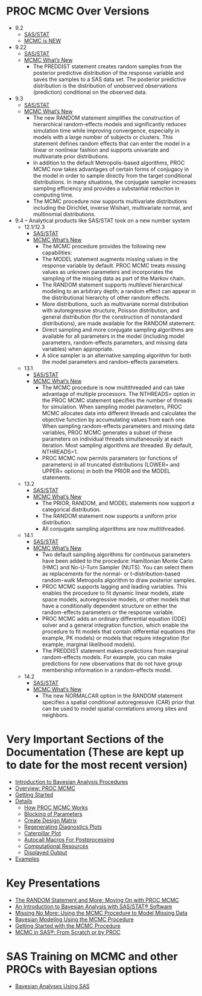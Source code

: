 # PROC MCMC Over Versions
*	9.2
    *	[SAS/STAT](http://support.sas.com/documentation/onlinedoc/stat/index.html#statprev)
    *	[MCMC is NEW](http://support.sas.com/documentation/cdl/en/statug/63033/HTML/default/viewer.htm#statug_whatsnew_sect024.htm)
*	9.22
    *	[SAS/STAT](http://support.sas.com/documentation/onlinedoc/stat/index.html#statprev)
    *	[MCMC What’s New](http://support.sas.com/documentation/cdl/en/statug/63347/HTML/default/viewer.htm#statug_whatsnew_sect019.htm)
        *	The PREDDIST statement creates random samples from the posterior predictive distribution of the response variable and saves the samples to a SAS data set. The posterior predictive distribution is the distribution of unobserved observations (prediction) conditional on the observed data.
*	9.3
    *	[SAS/STAT](http://support.sas.com/documentation/onlinedoc/stat/index.html#stat93)
    *	[MCMC What’s New](http://support.sas.com/documentation/cdl/en/statug/63962/HTML/default/viewer.htm#statug_whatsnew_sect019.htm)
        *	The new RANDOM statement simplifies the construction of hierarchical random-effects models and significantly reduces simulation time while improving convergence, especially in models with a large number of subjects or clusters. This statement defines random effects that can enter the model in a linear or nonlinear fashion and supports univariate and multivariate prior distributions.
        *	In addition to the default Metropolis-based algorithms, PROC MCMC now takes advantages of certain forms of conjugacy in the model in order to sample directly from the target conditional distributions. In many situations, the conjugate sampler increases sampling efficiency and provides a substantial reduction in computing time.
        *	The MCMC procedure now supports multivariate distributions including the Dirichlet, inverse Wishart, multivariate normal, and multinomial distributions.
*	9.4 – Analytical products like SAS/STAT took on a new number system
    *	12.1/12.3
        *	[SAS/STAT](http://support.sas.com/documentation/onlinedoc/stat/index.html#stat121)
        *	[MCMC What’s New](http://support.sas.com/documentation/cdl/en/statug/66103/HTML/default/viewer.htm#statug_whatsnew_sect022.htm)
            *	The MCMC procedure provides the following new capabilities:
            *	The MODEL statement augments missing values in the response variable by default. PROC MCMC treats missing values as unknown parameters and incorporates the sampling of the missing data as part of the Markov chain.
            *	The RANDOM statement supports multilevel hierarchical modeling to an arbitrary depth; a random effect can appear in the distributional hierarchy of other random effects.
            *	More distributions, such as multivariate normal distribution with autoregressive structure, Poisson distribution, and general distribution (for the construction of nonstandard distributions), are made available for the RANDOM statement.
            *	Direct sampling and more conjugate sampling algorithms are available for all parameters in the model (including model parameters, random-effects parameters, and missing data variables) when appropriate.
            *	A slice sampler is an alternative sampling algorithm for both the model parameters and random-effects parameters.
    *	13.1
        *	[SAS/STAT](http://support.sas.com/documentation/onlinedoc/stat/index.html#stat131)
        *	[MCMC What’s New](http://support.sas.com/documentation/cdl/en/statug/66859/HTML/default/viewer.htm#statug_whatsnew_sect019.htm)
            *	The MCMC procedure is now multithreaded and can take advantage of multiple processors. The NTHREADS= option in the PROC MCMC statement specifies the number of threads for simulation. When sampling model parameters, PROC MCMC allocates data into different threads and calculates the objective function by accumulating values from each one. When sampling random-effects parameters and missing data variables, PROC MCMC generates a subset of these parameters on individual threads simultaneously at each iteration. Most sampling algorithms are threaded. By default, NTHREADS=1.
            *	PROC MCMC now permits parameters (or functions of parameters) in all truncated distributions (LOWER= and UPPER= options) in both the PRIOR and the MODEL statements.
    *	13.2
        *	[SAS/STAT](http://support.sas.com/documentation/onlinedoc/stat/index.html#stat132)
        *	[MCMC What’s New](http://support.sas.com/documentation/cdl/en/statug/67523/HTML/default/viewer.htm#statug_whatsnew_sect018.htm)
            *	The PRIOR, RANDOM, and MODEL statements now support a categorical distribution.
            *	The RANDOM statement now supports a uniform prior distribution.
            *	All conjugate sampling algorithms are now multithreaded.
    *	14.1
        *	[SAS/STAT](http://support.sas.com/documentation/onlinedoc/stat/index.html#stat141)
        *	[MCMC What’s New](http://support.sas.com/documentation/cdl/en/statug/68162/HTML/default/viewer.htm#statug_whatsnew_sect026.htm)
            *	Two default sampling algorithms for continuous parameters have been added to the procedure: Hamiltonian Monte Carlo (HMC) and No-U-Turn Sampler (NUTS). You can select them as replacements for the normal- or t-distribution-based random-walk Metropolis algorithm to draw posterior samples.
            *	PROC MCMC supports lagging and leading variables. This enables the procedure to fit dynamic linear models, state space models, autoregressive models, or other models that have a conditionally dependent structure on either the random-effects parameters or the response variable.
            *	PROC MCMC adds an ordinary differential equation (ODE) solver and a general integration function, which enable the procedure to fit models that contain differential equations (for example, PK models) or models that require integration (for example, marginal likelihood models).
            *	The PREDDIST statement makes predictions from marginal random-effects models. For example, you can make predictions for new observations that do not have group membership information in a random-effects model.
    *	14.2
        *	[SAS/STAT](http://support.sas.com/documentation/onlinedoc/stat/index.html#stat142)
        *	[MCMC What’s New](http://go.documentation.sas.com/?docsetId=statug&docsetVersion=14.2&docsetTarget=statug_whatsnew_sect013.htm&locale=en)
            *	The new NORMALCAR option in the RANDOM statement specifies a spatial conditional autoregressive (CAR) prior that can be used to model spatial correlations among sites and neighbors.

# Very Important Sections of the Documentation (These are kept up to date for the most recent version)
*	[Introduction to Bayesian Analysis Procedures](http://go.documentation.sas.com/?docsetId=statug&docsetVersion=14.2&docsetTarget=statug_introbayes_toc.htm&locale=en)
*	[Overview: PROC MCMC](http://go.documentation.sas.com/?docsetId=statug&docsetVersion=14.2&docsetTarget=statug_mcmc_overview.htm&locale=en)
*	[Getting Started](http://go.documentation.sas.com/?docsetId=statug&docsetVersion=14.2&docsetTarget=statug_mcmc_gettingstarted.htm&locale=en)
*	[Details]()
    *	[How PROC MCMC Works](http://go.documentation.sas.com/?docsetId=statug&docsetVersion=14.2&docsetTarget=statug_mcmc_details01.htm&locale=en)
    *	[Blocking of Parameters](http://go.documentation.sas.com/?docsetId=statug&docsetVersion=14.2&docsetTarget=statug_mcmc_details05.htm&locale=en)
    *	[Create Design Matrix](http://go.documentation.sas.com/?docsetId=statug&docsetVersion=14.2&docsetTarget=statug_mcmc_details41.htm&locale=en)
    *	[Regenerating Diagnostics Plots](http://go.documentation.sas.com/?docsetId=statug&docsetVersion=14.2&docsetTarget=statug_mcmc_details48.htm&locale=en)
    *	[Caterpillar Plot](http://go.documentation.sas.com/?docsetId=statug&docsetVersion=14.2&docsetTarget=statug_mcmc_details49.htm&locale=en)
    *	[Autocall Macros For Postprocessing](http://go.documentation.sas.com/?docsetId=statug&docsetVersion=14.2&docsetTarget=statug_mcmc_details50.htm&locale=en)
    *	[Computational Resources](http://go.documentation.sas.com/?docsetId=statug&docsetVersion=14.2&docsetTarget=statug_mcmc_details70.htm&locale=en)
    *	[Displayed Output](http://go.documentation.sas.com/?docsetId=statug&docsetVersion=14.2&docsetTarget=statug_mcmc_details71.htm&locale=en)
*	[Examples](http://go.documentation.sas.com/?docsetId=statug&docsetVersion=14.2&docsetTarget=statug_mcmc_examples.htm&locale=en)

# Key Presentations
*	[The RANDOM Statement and More: Moving On with PROC MCMC](https://support.sas.com/resources/papers/proceedings11/334-2011.pdf)
*	[An Introduction to Bayesian Analysis with SAS/STAT® Software](https://support.sas.com/resources/papers/proceedings14/SAS400-2014.pdf)
*	[Missing No More: Using the MCMC Procedure to Model Missing Data](https://support.sas.com/resources/papers/proceedings13/436-2013.pdf)
*	[Bayesian Modeling Using the MCMC Procedure](https://support.sas.com/resources/papers/proceedings09/257-2009.pdf)
*	[Getting Started with the MCMC Procedure](https://support.sas.com/rnd/app/stat/papers/2014/gettingstartedMCMC2014.pdf)
*	[MCMC in SAS®: From Scratch or by PROC](http://support.sas.com/resources/papers/proceedings16/9080-2016.pdf)

# SAS Training on MCMC and other PROCs with Bayesian options
*	[Bayesian Analyses Using SAS](https://support.sas.com/edu/schedules.html?ctry=us&crs=STBAY)
